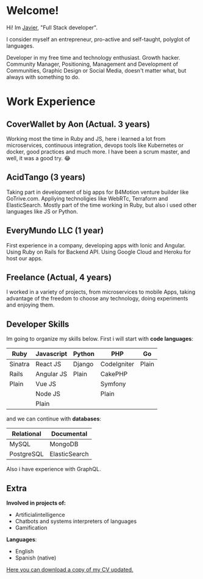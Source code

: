 # Welcome!
Hi! Im [Javier](https://www.linkedin.com/in/javierortizc/), "Full Stack developer".

I consider myself an entrepreneur, pro-active and self-taught, polyglot of languages.

Developer in my free time and technology enthusiast. Growth hacker.  
Community Manager, Positioning, Management and Development of Communities, Graphic Design or Social Media, doesn't matter what, but always with something to do.

# Work Experience

 ## **CoverWallet by Aon** (Actual. 3 years)
 Working most the time in Ruby and JS, here i learned a lot from microservices, continuous integration, devops tools like Kubernetes or docker, good practices and much more. I have been a scrum master, and well, it was a good try. 😂
 
 ## **AcidTango** (3 years)
Taking part in development of big apps for B4Motion venture builder like GoTrive.com. Appliying technoligies like WebRTc, Terraform and ElasticSearch. Mostly part of the time working in Ruby, but also i used other languages like JS or Python.

## **EveryMundo LLC** (1 year)
First experience in a company, developing apps with Ionic and Angular. Using Ruby on Rails for Backend API. Using Google Cloud and Heroku for host our apps.

## **Freelance** (Actual, 4 years)
I worked in a variety of projects, from microservices to mobile Apps, taking advantage of the freedom to choose any technology, doing experiments and enjoying them. 

## Developer Skills

Im going to organize my skills below. First i will start with **code languages**:

| Ruby | Javascript | Python | PHP | Go
|--|--|--|--|--|
| Sinatra | React JS | Django | CodeIgniter | Plain
| Rails | Angular JS | Plain | CakePHP |
| Plain | Vue JS |  | Symfony |
|  | Node JS |  | Plain |
|  | Plain |  |  |

and we can continue with **databases**:


| Relational | Documental | 
|--|--|
| MySQL | MongoDB | 
| PostgreSQL | ElasticSearch |

Also i have experience with GraphQL.

## Extra

**Involved in projects of:**  
 - Artificialintelligence
 - Chatbots and systems interpreters of languages
 - Gamification

**Languages**:
- English 
- Spanish (native)

[Here you can download a copy of my CV updated.](https://drive.google.com/file/d/16z0PGBVhd_g3A3J3vgGJlfSjlQvwhtiQ/view?usp=sharing)
